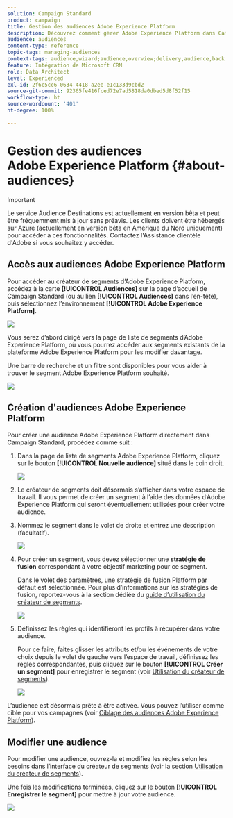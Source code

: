 ```yaml
---
solution: Campaign Standard
product: campaign
title: Gestion des audiences Adobe Experience Platform
description: Découvrez comment gérer Adobe Experience Platform dans Campaign Standard.
audience: audiences
content-type: reference
topic-tags: managing-audiences
context-tags: audience,wizard;audience,overview;delivery,audience,back
feature: Intégration de Microsoft CRM
role: Data Architect
level: Experienced
exl-id: 2f6c5cc6-0634-4418-a2ee-e1c133d9cbd2
source-git-commit: 92365fe416fced72e7ad5818da0dbed5d8f52f15
workflow-type: ht
source-wordcount: '401'
ht-degree: 100%

---
```


# Gestion des audiences Adobe Experience Platform {#about-audiences}

>[!IMPORTANT]
>
>Le service Audience Destinations est actuellement en version bêta et peut être fréquemment mis à jour sans préavis. Les clients doivent être hébergés sur Azure (actuellement en version bêta en Amérique du Nord uniquement) pour accéder à ces fonctionnalités. Contactez l&#39;Assistance clientèle d&#39;Adobe si vous souhaitez y accéder.

## Accès aux audiences Adobe Experience Platform

Pour accéder au créateur de segments d’Adobe Experience Platform, accédez à la carte **[!UICONTROL Audiences]** sur la page d’accueil de Campaign Standard (ou au lien **[!UICONTROL Audiences]** dans l’en-tête), puis sélectionnez l’environnement **[!UICONTROL Adobe Experience Platform]**.

![](assets/aep_audiences_access.png)

Vous serez d’abord dirigé vers la page de liste de segments d’Adobe Experience Platform, où vous pourrez accéder aux segments existants de la plateforme Adobe Experience Platform pour les modifier davantage.

Une barre de recherche et un filtre sont disponibles pour vous aider à trouver le segment Adobe Experience Platform souhaité.

![](assets/aep_audiences_list.png)

## Création d&#39;audiences Adobe Experience Platform

Pour créer une audience Adobe Experience Platform directement dans Campaign Standard, procédez comme suit :

1. Dans la page de liste de segments Adobe Experience Platform, cliquez sur le bouton **[!UICONTROL Nouvelle audience]** situé dans le coin droit.

   ![](assets/aep_audiences_creation_create.png)

1. Le créateur de segments doit désormais s’afficher dans votre espace de travail. Il vous permet de créer un segment à l’aide des données d’Adobe Experience Platform qui seront éventuellement utilisées pour créer votre audience.

1. Nommez le segment dans le volet de droite et entrez une description (facultatif).

   ![](assets/aep_audiences_creation_edit_name.png)

1. Pour créer un segment, vous devez sélectionner une **stratégie de fusion** correspondant à votre objectif marketing pour ce segment.

   Dans le volet des paramètres, une stratégie de fusion Platform par défaut est sélectionnée. Pour plus d’informations sur les stratégies de fusion, reportez-vous à la section dédiée du [guide d’utilisation du créateur de segments](https://experienceleague.adobe.com/docs/experience-platform/segmentation/ui/overview.html?lang=fr).

   ![](assets/aep_audiences_mergepolicy.png)

1. Définissez les règles qui identifieront les profils à récupérer dans votre audience.

   Pour ce faire, faites glisser les attributs et/ou les événements de votre choix depuis le volet de gauche vers l’espace de travail, définissez les règles correspondantes, puis cliquez sur le bouton **[!UICONTROL Créer un segment]** pour enregistrer le segment (voir [Utilisation du créateur de segments](../../integrating/using/aep-using-segment-builder.md)).

   ![](assets/aep_audiences_creation_query.png)

L’audience est désormais prête à être activée. Vous pouvez l’utiliser comme cible pour vos campagnes (voir [Ciblage des audiences Adobe Experience Platform](../../integrating/using/aep-targeting-audiences.md)).

## Modifier une audience

Pour modifier une audience, ouvrez-la et modifiez les règles selon les besoins dans l’interface du créateur de segments (voir la section [Utilisation du créateur de segments](../../integrating/using/aep-using-segment-builder.md)).

Une fois les modifications terminées, cliquez sur le bouton **[!UICONTROL Enregistrer le segment]** pour mettre à jour votre audience.

![](assets/aep_audiences_editing.png)
